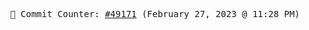 <p align="center">
    <samp>
        📮 Commit Counter: <a href="https://github.com/Javascript-void0/Javascript-void0/commits/main">#49171</a> (February 27, 2023 @ 11:28 PM)
    </samp>
</p>